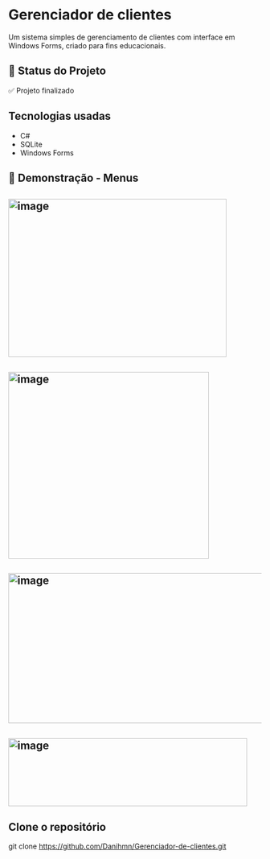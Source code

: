 # Gerenciador de clientes

Um sistema simples de gerenciamento de clientes com interface em Windows Forms, criado para fins educacionais.

## 🚧 Status do Projeto

✅ Projeto finalizado

## Tecnologias usadas

- C#
- SQLite
- Windows Forms

## 📸 Demonstração - Menus

## <img width="434" height="314" alt="image" src="https://github.com/user-attachments/assets/3ec24cee-99e4-4ff5-b1a6-d5c9229c2163" />
## <img width="399" height="371" alt="image" src="https://github.com/user-attachments/assets/b9b53f39-966c-4066-97f1-6a857440e621" />
## <img width="611" height="298" alt="image" src="https://github.com/user-attachments/assets/b47b8306-db34-4cab-b5aa-646afa9663dd" />
## <img width="475" height="135" alt="image" src="https://github.com/user-attachments/assets/b023705d-aa5d-4869-a09b-c9190dd3d7cd" />

## Clone o repositório
git clone https://github.com/Danihmn/Gerenciador-de-clientes.git
